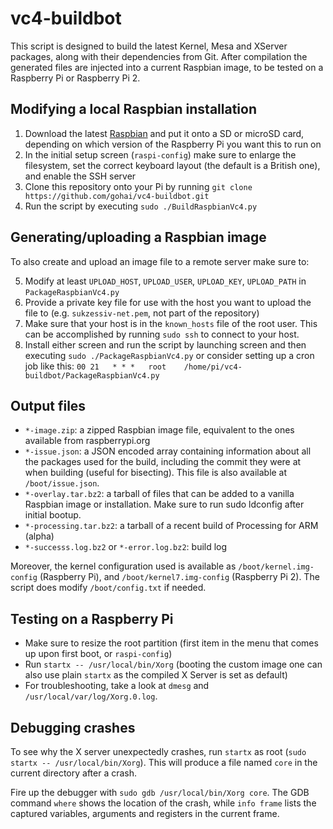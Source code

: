# vc4-buildbot

This script is designed to build the latest Kernel, Mesa and XServer packages, along with their dependencies from Git. After compilation the generated files are injected into a current Raspbian image, to be tested on a Raspberry Pi or Raspberry Pi 2.

## Modifying a local Raspbian installation

1. Download the latest [Raspbian](http://downloads.raspberrypi.org/raspbian_latest) and put it onto a SD or microSD card, depending on which version of the Raspberry Pi you want this to run on
2. In the initial setup screen (`raspi-config`) make sure to enlarge the filesystem, set the correct keyboard layout (the default is a British one), and enable the SSH server
3. Clone this repository onto your Pi by running `git clone https://github.com/gohai/vc4-buildbot.git`
4. Run the script by executing `sudo ./BuildRaspbianVc4.py`

## Generating/uploading a Raspbian image

To also create and upload an image file to a remote server make sure to:

5. Modify at least `UPLOAD_HOST`, `UPLOAD_USER`, `UPLOAD_KEY`, `UPLOAD_PATH` in `PackageRaspbianVc4.py`
6. Provide a private key file for use with the host you want to upload the file to (e.g. `sukzessiv-net.pem`, not part of the repository)
7. Make sure that your host is in the `known_hosts` file of the root user. This can be accomplished by running `sudo ssh` to connect to your host.
8. Install either screen and run the script by launching screen and then executing `sudo ./PackageRaspbianVc4.py` or consider setting up a cron job like this:
`00 21   * * *   root    /home/pi/vc4-buildbot/PackageRaspbianVc4.py`

## Output files

* `*-image.zip`: a zipped Raspbian image file, equivalent to the ones available from raspberrypi.org
* `*-issue.json`: a JSON encoded array containing information about all the packages used for the build, including the commit they were at when building (useful for bisecting). This file is also available at `/boot/issue.json`.
* `*-overlay.tar.bz2`: a tarball of files that can be added to a vanilla Raspbian image or installation. Make sure to run sudo ldconfig after initial bootup.
* `*-processing.tar.bz2`: a tarball of a recent build of Processing for ARM (alpha)
* `*-successs.log.bz2` or `*-error.log.bz2`: build log

Moreover, the kernel configuration used is available as `/boot/kernel.img-config` (Raspberry Pi), and `/boot/kernel7.img-config` (Raspberry Pi 2). The script does modify `/boot/config.txt` if needed.

## Testing on a Raspberry Pi

* Make sure to resize the root partition (first item in the menu that comes up upon first boot, or `raspi-config`)
* Run `startx -- /usr/local/bin/Xorg` (booting the custom image one can also use plain `startx` as the compiled X Server is set as default)
* For troubleshooting, take a look at `dmesg` and `/usr/local/var/log/Xorg.0.log`.

## Debugging crashes

To see why the X server unexpectedly crashes, run `startx` as root (`sudo startx -- /usr/local/bin/Xorg`). This will produce a file named `core` in the current directory after a crash.

Fire up the debugger with `sudo gdb /usr/local/bin/Xorg core`. The GDB command `where` shows the location of the crash, while `info frame` lists the captured variables, arguments and registers in the current frame.
